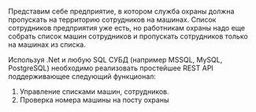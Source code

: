 Представим себе предприятие, в котором служба охраны должна пропускать на территорию сотрудников на машинах. Список сотрудников предприятия уже есть, но работникам охраны надо еще собрать список машин сотрудников и пропускать сотрудников только на машинах из списка.

Используя .Net и любую SQL CУБД (например MSSQL, MySQL, PostgreSQL) необходимо реализовать простейшее REST API поддерживающее следующий функционал:
1. Управление списками машин, сотрудников. 
2. Проверка номера машины на посту охраны
